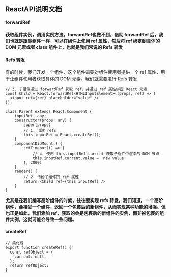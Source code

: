 
## ReactAPI说明文档

#### forwardRef

**获取组件实例，调用实例方法。forwardRef也做不到，借助 forwardRef 后，我们也就是跟类组件一样，可以在组件上使用 ref 属性，然后将 ref 绑定到具体的 DOM 元素或者 class 组件上，也就是我们常说的 Refs 转发**

#### Refs 转发
有的时候，我们开发一个组件，这个组件需要对组件使用者提供一个 ref 属性，用于让组件使用者获取具体的 DOM 元素，我们就需要进行 Refs 转发

```tsx
// 3. 子组件通过 forwardRef 获取 ref，并通过 ref 属性绑定 React 元素
const Child = React.forwardRef<HTMLInputElement>((props, ref) => (
  <input ref={ref} placeholder="value" />
));

class Parent extends React.Component {
    inputRef: any;
    constructor(props: any) {
        super(props)
        // 1. 创建 refs
        this.inputRef = React.createRef();
    }
    componentDidMount() {
        setTimeout(() => {
            // 4. 使用 this.inputRef.current 获取子组件中渲染的 DOM 节点
            this.inputRef.current.value = 'new value'
        }, 2000)
    }
    render() {
        // 2. 传给子组件的 ref 属性
        return <Child ref={this.inputRef} />
    }
}
```

**尤其是在我们编写高阶组件的时候，往往要实现 refs 转发。我们知道，一个高阶组件，会接受一个组件，返回一个包裹后的新组件，从而实现某种功能的增强。但也正是如此，我们添加 ref，获取的会是包裹后的新组件的实例，而非被包裹的组件实例，这就可能会导致一些问题。**

#### createRef

```tsx
// 简化后
export function createRef() {
  const refObject = {
    current: null,
  };
  return refObject;
}
```